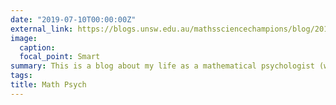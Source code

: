 ```yaml
---
date: "2019-07-10T00:00:00Z"
external_link: https://blogs.unsw.edu.au/mathssciencechampions/blog/2019/05/the-life-of-a-mathematical-psychologist-jenny-sloane/
image:
  caption:
  focal_point: Smart
summary: This is a blog about my life as a mathematical psychologist (written by Emily Vohralik).
tags:
title: Math Psych
---
```


